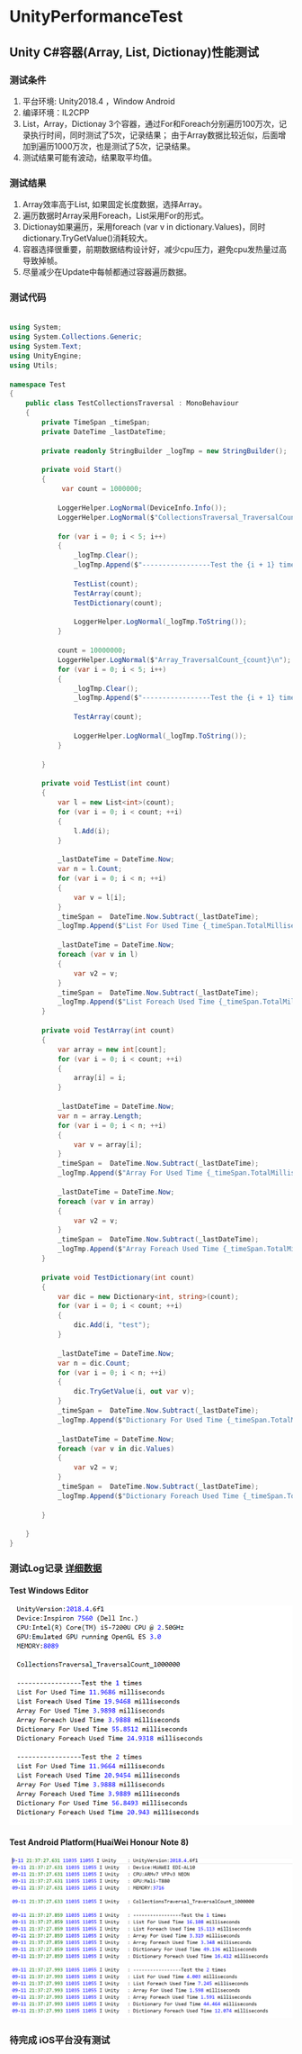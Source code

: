 # UnityPerformanceTest

## Unity C#容器(Array, List, Dictionay)性能测试

### 测试条件

1. 平台环境: Unity2018.4 ，Window Android
2. 编译环境：IL2CPP
3. List，Array，Dictionay 3个容器，通过For和Foreach分别遍历100万次，记录执行时间，同时测试了5次，记录结果；
   由于Array数据比较近似，后面增加到遍历1000万次，也是测试了5次，记录结果。
4. 测试结果可能有波动，结果取平均值。 

### 测试结果 

1. Array效率高于List<T>, 如果固定长度数据，选择Array。
2. 遍历数据时Array采用Foreach，List<T>采用For的形式。
3. Dictionay如果遍历，采用foreach (var v in dictionary.Values)，同时dictionary.TryGetValue()消耗较大。
4. 容器选择很重要，前期数据结构设计好，减少cpu压力，避免cpu发热量过高导致掉帧。
5. 尽量减少在Update中每帧都通过容器遍历数据。

### 测试代码

``` c#

using System;
using System.Collections.Generic;
using System.Text;
using UnityEngine;
using Utils;

namespace Test
{
    public class TestCollectionsTraversal : MonoBehaviour
    {
        private TimeSpan _timeSpan;
        private DateTime _lastDateTime;

        private readonly StringBuilder _logTmp = new StringBuilder();

        private void Start()
        {
             var count = 1000000;

            LoggerHelper.LogNormal(DeviceInfo.Info());
            LoggerHelper.LogNormal($"CollectionsTraversal_TraversalCount_{count}\n");

            for (var i = 0; i < 5; i++)
            {
                _logTmp.Clear();
                _logTmp.Append($"-----------------Test the {i + 1} times \n");
                
                TestList(count);
                TestArray(count);
                TestDictionary(count);
                
                LoggerHelper.LogNormal(_logTmp.ToString());
            }

            count = 10000000;
            LoggerHelper.LogNormal($"Array_TraversalCount_{count}\n");
            for (var i = 0; i < 5; i++)
            {
                _logTmp.Clear();
                _logTmp.Append($"-----------------Test the {i + 1} times \n");
                
                TestArray(count);
                
                LoggerHelper.LogNormal(_logTmp.ToString());
            }
            
        }

        private void TestList(int count)
        {
            var l = new List<int>(count);
            for (var i = 0; i < count; ++i)
            {
                l.Add(i);
            }
            
            _lastDateTime = DateTime.Now;
            var n = l.Count;
            for (var i = 0; i < n; ++i)
            {
                var v = l[i];
            }
            _timeSpan =  DateTime.Now.Subtract(_lastDateTime);
            _logTmp.Append($"List For Used Time {_timeSpan.TotalMilliseconds} milliseconds\n");

            _lastDateTime = DateTime.Now;
            foreach (var v in l)
            {
                var v2 = v;
            }
            _timeSpan =  DateTime.Now.Subtract(_lastDateTime);
            _logTmp.Append($"List Foreach Used Time {_timeSpan.TotalMilliseconds} milliseconds\n");
        }

        private void TestArray(int count)
        {
            var array = new int[count];
            for (var i = 0; i < count; ++i)
            {
                array[i] = i;
            }
            
            _lastDateTime = DateTime.Now;
            var n = array.Length;
            for (var i = 0; i < n; ++i)
            {
                var v = array[i];
            }
            _timeSpan =  DateTime.Now.Subtract(_lastDateTime);
            _logTmp.Append($"Array For Used Time {_timeSpan.TotalMilliseconds} milliseconds\n");

            _lastDateTime = DateTime.Now;
            foreach (var v in array)
            {
                var v2 = v;
            }
            _timeSpan =  DateTime.Now.Subtract(_lastDateTime);
            _logTmp.Append($"Array Foreach Used Time {_timeSpan.TotalMilliseconds} milliseconds\n");
        }

        private void TestDictionary(int count)
        {
            var dic = new Dictionary<int, string>(count);
            for (var i = 0; i < count; ++i)
            {
                dic.Add(i, "test");
            }
            
            _lastDateTime = DateTime.Now;
            var n = dic.Count;
            for (var i = 0; i < n; ++i)
            {
                dic.TryGetValue(i, out var v);
            }
            _timeSpan =  DateTime.Now.Subtract(_lastDateTime);
            _logTmp.Append($"Dictionary For Used Time {_timeSpan.TotalMilliseconds} milliseconds\n");
            
            _lastDateTime = DateTime.Now;
            foreach (var v in dic.Values)
            {
                var v2 = v;
            }
            _timeSpan =  DateTime.Now.Subtract(_lastDateTime);
            _logTmp.Append($"Dictionary Foreach Used Time {_timeSpan.TotalMilliseconds} milliseconds\n");
            
        }
        
    }
}


```

### 测试Log记录 [详细数据](TestLogs/)⁩   

#### Test Windows Editor
![Windows](images/0.png)

#### Test Android Platform(HuaiWei Honour Note 8) 
![Android](images/1.png)

### 待完成 iOS平台没有测试

